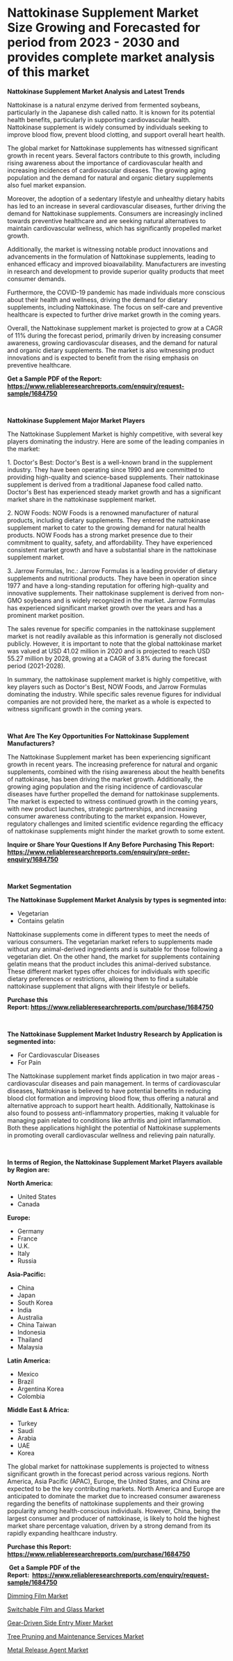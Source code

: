 <p><h1>Nattokinase Supplement Market Size Growing and Forecasted for period from 2023 - 2030 and provides complete market analysis of this market</h1></p><p><strong>Nattokinase Supplement Market Analysis and Latest Trends</strong></p>
<p><p>Nattokinase is a natural enzyme derived from fermented soybeans, particularly in the Japanese dish called natto. It is known for its potential health benefits, particularly in supporting cardiovascular health. Nattokinase supplement is widely consumed by individuals seeking to improve blood flow, prevent blood clotting, and support overall heart health.</p><p>The global market for Nattokinase supplements has witnessed significant growth in recent years. Several factors contribute to this growth, including rising awareness about the importance of cardiovascular health and increasing incidences of cardiovascular diseases. The growing aging population and the demand for natural and organic dietary supplements also fuel market expansion.</p><p>Moreover, the adoption of a sedentary lifestyle and unhealthy dietary habits has led to an increase in several cardiovascular diseases, further driving the demand for Nattokinase supplements. Consumers are increasingly inclined towards preventive healthcare and are seeking natural alternatives to maintain cardiovascular wellness, which has significantly propelled market growth.</p><p>Additionally, the market is witnessing notable product innovations and advancements in the formulation of Nattokinase supplements, leading to enhanced efficacy and improved bioavailability. Manufacturers are investing in research and development to provide superior quality products that meet consumer demands.</p><p>Furthermore, the COVID-19 pandemic has made individuals more conscious about their health and wellness, driving the demand for dietary supplements, including Nattokinase. The focus on self-care and preventive healthcare is expected to further drive market growth in the coming years.</p><p>Overall, the Nattokinase supplement market is projected to grow at a CAGR of 11% during the forecast period, primarily driven by increasing consumer awareness, growing cardiovascular diseases, and the demand for natural and organic dietary supplements. The market is also witnessing product innovations and is expected to benefit from the rising emphasis on preventive healthcare.</p></p>
<p><strong>Get a Sample PDF of the Report:&nbsp; <a href="https://www.reliableresearchreports.com/enquiry/request-sample/1684750">https://www.reliableresearchreports.com/enquiry/request-sample/1684750</a></strong></p>
<p>&nbsp;</p>
<p><strong>Nattokinase Supplement Major Market Players</strong></p>
<p><p>The Nattokinase Supplement Market is highly competitive, with several key players dominating the industry. Here are some of the leading companies in the market:</p><p>1. Doctor's Best: Doctor's Best is a well-known brand in the supplement industry. They have been operating since 1990 and are committed to providing high-quality and science-based supplements. Their nattokinase supplement is derived from a traditional Japanese food called natto. Doctor's Best has experienced steady market growth and has a significant market share in the nattokinase supplement market.</p><p>2. NOW Foods: NOW Foods is a renowned manufacturer of natural products, including dietary supplements. They entered the nattokinase supplement market to cater to the growing demand for natural health products. NOW Foods has a strong market presence due to their commitment to quality, safety, and affordability. They have experienced consistent market growth and have a substantial share in the nattokinase supplement market.</p><p>3. Jarrow Formulas, Inc.: Jarrow Formulas is a leading provider of dietary supplements and nutritional products. They have been in operation since 1977 and have a long-standing reputation for offering high-quality and innovative supplements. Their nattokinase supplement is derived from non-GMO soybeans and is widely recognized in the market. Jarrow Formulas has experienced significant market growth over the years and has a prominent market position.</p><p>The sales revenue for specific companies in the nattokinase supplement market is not readily available as this information is generally not disclosed publicly. However, it is important to note that the global nattokinase market was valued at USD 41.02 million in 2020 and is projected to reach USD 55.27 million by 2028, growing at a CAGR of 3.8% during the forecast period (2021-2028).</p><p>In summary, the nattokinase supplement market is highly competitive, with key players such as Doctor's Best, NOW Foods, and Jarrow Formulas dominating the industry. While specific sales revenue figures for individual companies are not provided here, the market as a whole is expected to witness significant growth in the coming years.</p></p>
<p>&nbsp;</p>
<p><strong>What Are The Key Opportunities For Nattokinase Supplement Manufacturers?</strong></p>
<p><p>The Nattokinase Supplement market has been experiencing significant growth in recent years. The increasing preference for natural and organic supplements, combined with the rising awareness about the health benefits of nattokinase, has been driving the market growth. Additionally, the growing aging population and the rising incidence of cardiovascular diseases have further propelled the demand for nattokinase supplements. The market is expected to witness continued growth in the coming years, with new product launches, strategic partnerships, and increasing consumer awareness contributing to the market expansion. However, regulatory challenges and limited scientific evidence regarding the efficacy of nattokinase supplements might hinder the market growth to some extent.</p></p>
<p><strong>Inquire or Share Your Questions If Any Before Purchasing This Report: <a href="https://www.reliableresearchreports.com/enquiry/pre-order-enquiry/1684750">https://www.reliableresearchreports.com/enquiry/pre-order-enquiry/1684750</a></strong></p>
<p>&nbsp;</p>
<p><strong>Market Segmentation</strong></p>
<p><strong>The Nattokinase Supplement Market Analysis by types is segmented into:</strong></p>
<p><ul><li>Vegetarian</li><li>Contains gelatin</li></ul></p>
<p><p>Nattokinase supplements come in different types to meet the needs of various consumers. The vegetarian market refers to supplements made without any animal-derived ingredients and is suitable for those following a vegetarian diet. On the other hand, the market for supplements containing gelatin means that the product includes this animal-derived substance. These different market types offer choices for individuals with specific dietary preferences or restrictions, allowing them to find a suitable nattokinase supplement that aligns with their lifestyle or beliefs.</p></p>
<p><strong>Purchase this Report:&nbsp;<a href="https://www.reliableresearchreports.com/purchase/1684750">https://www.reliableresearchreports.com/purchase/1684750</a></strong></p>
<p>&nbsp;</p>
<p><strong>The Nattokinase Supplement Market Industry Research by Application is segmented into:</strong></p>
<p><ul><li>For Cardiovascular Diseases</li><li>For Pain</li></ul></p>
<p><p>The Nattokinase supplement market finds application in two major areas - cardiovascular diseases and pain management. In terms of cardiovascular diseases, Nattokinase is believed to have potential benefits in reducing blood clot formation and improving blood flow, thus offering a natural and alternative approach to support heart health. Additionally, Nattokinase is also found to possess anti-inflammatory properties, making it valuable for managing pain related to conditions like arthritis and joint inflammation. Both these applications highlight the potential of Nattokinase supplements in promoting overall cardiovascular wellness and relieving pain naturally.</p></p>
<p>&nbsp;</p>
<p><strong>In terms of Region, the Nattokinase Supplement Market Players available by Region are:</strong></p>
<p>
    <p> <strong> North America: </strong>
        <ul>
            <li>United States</li>
            <li>Canada</li>
        </ul>
        </p> 
    <p> <strong> Europe: </strong>
        <ul>
            <li>Germany</li>
            <li>France</li>
            <li>U.K.</li>
            <li>Italy</li>
            <li>Russia</li>
        </ul>
        </p> 
    <p> <strong> Asia-Pacific: </strong>
        <ul>
            <li>China</li>
            <li>Japan</li>
            <li>South Korea</li>
            <li>India</li>
            <li>Australia</li>
            <li>China Taiwan</li>
            <li>Indonesia</li>
            <li>Thailand</li>
            <li>Malaysia</li>
        </ul>
        </p> 
    <p> <strong> Latin America: </strong>
        <ul>
            <li>Mexico</li>
            <li>Brazil</li>
            <li>Argentina Korea</li>
            <li>Colombia</li>
        </ul>
        </p> 
    <p> <strong> Middle East & Africa: </strong>
        <ul>
            <li>Turkey</li>
            <li>Saudi</li>
            <li>Arabia</li>
            <li>UAE</li>
            <li>Korea</li>
        </ul>
    </p>
    </p>
<p><p>The global market for nattokinase supplements is projected to witness significant growth in the forecast period across various regions. North America, Asia Pacific (APAC), Europe, the United States, and China are expected to be the key contributing markets. North America and Europe are anticipated to dominate the market due to increased consumer awareness regarding the benefits of nattokinase supplements and their growing popularity among health-conscious individuals. However, China, being the largest consumer and producer of nattokinase, is likely to hold the highest market share percentage valuation, driven by a strong demand from its rapidly expanding healthcare industry.</p></p>
<p><strong>Purchase this Report: <a href="https://www.reliableresearchreports.com/purchase/1684750">https://www.reliableresearchreports.com/purchase/1684750</a></strong></p>
<p>&nbsp;<strong>Get a Sample PDF of the Report:&nbsp;&nbsp;<a href="https://www.reliableresearchreports.com/enquiry/request-sample/1684750">https://www.reliableresearchreports.com/enquiry/request-sample/1684750</a></strong></p>
<p><strong></strong></p>
<p><p><a href="https://github.com/jhonwin654/Market-Research-Report-List-1/blob/main/dimming-film-market.md">Dimming Film Market</a></p><p><a href="https://github.com/smritireportprime/Market-Research-Report-List-1/blob/main/switchable-film-and-glass-market.md">Switchable Film and Glass Market</a></p><p><a href="https://www.linkedin.com/pulse/gear-driven-side-entry-mixer-market-size-2023-2030-global/">Gear-Driven Side Entry Mixer Market</a></p><p><a href="https://www.linkedin.com/pulse/tree-pruning-maintenance-services-market-research-report-unlocks/">Tree Pruning and Maintenance Services Market</a></p><p><a href="https://medium.com/@boydsmitham726/metal-release-agent-market-the-key-to-successful-business-strategy-forecast-till-2030-206c49eb429c">Metal Release Agent Market</a></p></p>